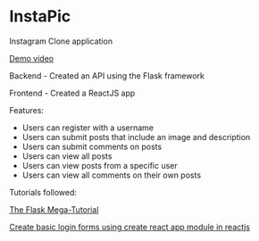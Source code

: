 # InstaPic
Instagram Clone application

[Demo video](https://www.youtube.com/embed/vPYZCVAWNsI)

Backend - Created an API using the Flask framework

Frontend - Created a ReactJS app

Features:
- Users can register with a username
- Users can submit posts that include an image and description
- Users can submit comments on posts
- Users can view all posts
- Users can view posts from a specific user
- Users can view all comments on their own posts

Tutorials followed:

[The Flask Mega-Tutorial](https://blog.miguelgrinberg.com/post/the-flask-mega-tutorial-part-xxiii-application-programming-interfaces-apis)

[Create basic login forms using create react app module in reactjs](https://medium.com/technoetics/create-basic-login-forms-using-create-react-app-module-in-reactjs-511b9790dede)

